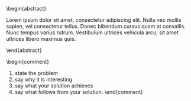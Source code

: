 \begin{abstract}

Lorem ipsum dolor sit amet, consectetur adipiscing elit. Nulla nec mollis sapien, vel consectetur tellus. Donec bibendum cursus quam at convallis. Nunc tempus varius rutrum. Vestibulum ultrices vehicula arcu, sit amet ultrices libero maximus quis.

\end{abstract} 

\begin{comment}
1. state the problem
2. say why it is interesting
3. say what your solution achieves
4. say what follows from your solution.
\end{comment}